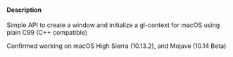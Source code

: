 #### Description

Simple API to create a window and initialize a gl-context for macOS using plain C99 (C++ compatible)

Confirmed working on macOS High Sierra (10.13.2), and Mojave (10.14 Beta)
